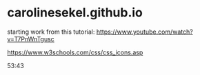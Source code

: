 # carolinesekel.github.io

starting work from this tutorial: 
https://www.youtube.com/watch?v=T7PnWnTgusc

https://www.w3schools.com/css/css_icons.asp

53:43
